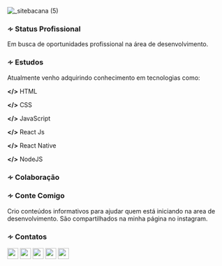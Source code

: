 ![_sitebacana (5)](https://user-images.githubusercontent.com/36510291/89354641-beeb9900-d68f-11ea-8771-ae5baea83d6c.png)


<h3>∻ Status Profissional</h3>
Em busca de oportunidades profissional na área de desenvolvimento.</br>
 
 
<h3>∻ Estudos</h3>
Atualmente venho adquirindo conhecimento em tecnologias como:

<b></></b>
HTML

<b></></b>
CSS

<b></></b>
JavaScript</br>

<b></></b>
React Js

<b></></b>
React Native

<b></></b>
NodeJS


<h3>∻ Colaboração</h3>



<h3>∻ Conte Comigo</h3>
Crio conteúdos informativos para ajudar quem está iniciando na area de
desenvolvimento. São compartilhados na minha página no instagram.



<h3>∻ Contatos</h3>
<a href="https://www.linkedin.com/in/susy-anne-v-38a8a0115/"><img src="https://cdn4.iconfinder.com/data/icons/social-messaging-ui-color-shapes-2-free/128/social-linkedin-circle-512.png"height="25" width"25"></a>   <a href="https://www.instagram.com/mrs.curiosity01/"><img src="https://cdn3.iconfinder.com/data/icons/popular-services-brands/512/instagram-512.png" height="25" width"25"></a>   <a href="https:suzyanne_08@hotmail.com"><img src="https://multarte.com.br/wp-content/uploads/2020/05/mail-circle-icon.png" height="25" width"25"></a>   <a href="https://www.twitch.tv/sany_girlcode"><img src="https://cdn3.iconfinder.com/data/icons/popular-services-brands-vol-2/512/twitch-512.png" height="25" width"25"></a>   <a href="https://t.me/Susy"><img src="https://cdn3.iconfinder.com/data/icons/popular-services-brands-vol-2/512/telegram-512.png" height="25" width"25"></a>






